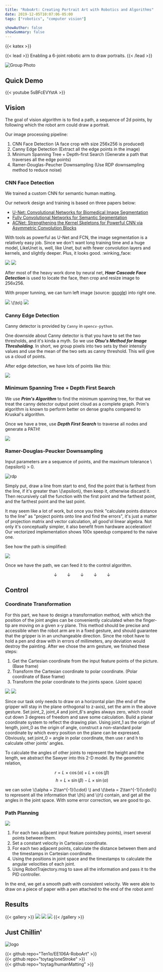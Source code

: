 ```yaml
---
title: "RoboArt: Creating Portrait Art with Robotics and Algorithms"
date: 2019-12-05T10:07:06-05:00
tags: ["robotics", "computer vision"]

showAuthor: false
showSummary: false
---
```


{{< katex >}}

{{< lead >}}
Enabling a 6-joint robotic arm to draw portraits.
{{< /lead >}}

![Group Photo](featured.jpg "Left to Right: Zhenzhong Tang (me), Teng Xu, Ganlin Zhang, Ziyuan Hu, Weijie Lyu")

## Quick Demo

{{< youtube 5sBFcEVYstA >}}

## Vision

The goal of vision algorithm is to find a path, a sequence of 2d points, by following which the robot arm could draw a portrait.

Our image processing pipeline:

1. CNN Face Detection (A face crop with size 256x256 is produced)
2. Canny Edge Detection (Extract all the edge points in the image)
3. Minimum Spanning Tree + Depth-first Search (Generate a path that traverses all the edge points)
4. Ramer-Douglas-Peucher Downsampling (Use RDP downsampling method to reduce noise)

### CNN Face Detection

We trained a custom CNN for semantic human matting.

Our network design and training is based on three papers below:
- [U-Net: Convolutional Networks for Biomedical Image Segmentation](https://www.google.com/url?q=https%3A%2F%2Farxiv.org%2Fabs%2F1505.04597&sa=D&sntz=1&usg=AOvVaw2BS8Abhu7NmMBa017Rdjnr)
- [Fully Convolutional Networks for Semantic Segmentation](https://www.google.com/url?q=https%3A%2F%2Farxiv.org%2Fabs%2F1605.06211&sa=D&sntz=1&usg=AOvVaw3O5P7d2yu1NfT9Iu9bomUi)
- [ACNet: Strengthening the Kernel Skeletons for Powerful CNN via Asymmetric Convolution Blocks](https://www.google.com/url?q=https%3A%2F%2Farxiv.org%2Fabs%2F1908.03930&sa=D&sntz=1&usg=AOvVaw2odo-mX_7lgQI0Hy2N3KiT)

With tools as powerful as U-Net and FCN, the image segmentation is a relatively easy job. Since we don't want long training time and a huge model, LikeUnet is, well, like Unet, but with fewer convolution layers and kernels, and slightly deeper. Plus, it looks good. :winking_face:

<img src="vision/likeunet.png" class="inline grid-w45" />
<img src="vision/demo.gif" class="inline grid-w50" />

After most of the heavy work done by neural net, ***Haar Cascade Face Detection*** is used to locate the face, then crop and resize image to 256x256.

With proper tunning, we can turn left image (source: [google](https://www.google.com/url?sa=i&rct=j&q=&esrc=s&source=images&cd=&ved=2ahUKEwjDtLH6r8bmAhVDuZ4KHZIEAQ0QjRx6BAgBEAQ&url=http%3A%2F%2Fgoogle.com%2Fsearch%3Ftbm%3Disch%26q%3DTom%2BHardy&psig=AOvVaw3vUDgangqeFT4B_rP0YeQb&ust=1577005104844476)) into right one.

<img src="vision/original.png" class="inline grid-w30" /> \\(\to\\) <img src="vision/step1.png" class="inline grid-w35" />

### Canny Edge Detection

Canny detector is provided by `Canny` in `opencv-python`.

One downside about Canny detector is that you have to set the two thresholds, and it's kinda a myth. So we use ***Otsu's Method for Image Thresholding***. In short, we group pixels into two sets by their intensity values and use the mean of the two sets as canny threshold. This will give us a cloud of points.

After edge detection, we have lots of points like this:

<img src="vision/step2.png" class="grid-w70" />

### Minimum Spanning Tree + Depth First Search

We use ***Prim's Algorithm*** to find the minimum spanning tree, for that we treat the canny detector output point cloud as a complete graph. Prim's algorithm is known to perform better on dense graphs compared to Kruskal's algorithm.

Once we have a tree, use ***Depth First Search*** to traverse all nodes and generate a PATH!

<img src="vision/step3.png" class="grid-w70" />

### Ramer-Douglas-Peucker Downsampling

Input parameters are a sequence of points, and the maximum tolerance \\(\epsilon\\) > 0.

![rdp](vision/rdp.gif "RDP Downsampling Illustration, source: [Wikipedia](https://en.wikipedia.org/wiki/Ramer%E2%80%93Douglas%E2%80%93Peucker_algorithm)")

Simply put, draw a line from start to end, find the point that is farthest from the line, if it's greater than \\(\epsilon\\), then keep it, otherwise discard it. Then recursively call the function with the first point and the farthest point, and the farthest point and the last point.

It may seem like a lot of work, but once you think "calculate points distance to the line" as "project points onto line and find the errors", it's just a matter of projection matrix and vector calculation, all good'ol linear algebra. Not only it's conceptually simpler, it also benefit from hardware acceleration! Our vectorized implementation shows 100x speedup compared to the naive one.

See how the path is simplified:

<img src="vision/step4.png" class="grid-w70" />

Once we have the path, we can feed it to the control algorithm.

$$	\downarrow \qquad	\downarrow \qquad	\downarrow \qquad	\downarrow \qquad	\downarrow $$

## Control

### Coordinate Transformation

For this part, we have to design a transformation method, with which the position of the joint angles can be conveniently calculated when the finger-tip are moving on a given x-y plane. This method should be precise and accessible when the robot arm are in a fixed gesture, and should guarantee that the gripper is in an unchangeable direction. Since the robot have to hold a pen and draw with in errors of millimeters, any deviation would destroy the painting. After we chose the arm gesture, we finished these steps:

1. Get the Cartesian coordinate from the input feature points of the picture. (Base frame)
2. Transform the Cartesian coordinate to polar coordinate. (Polar coordinate of Base frame)
3. Transform the polar coordinate to the joints space. (Joint space)

<img src="control/sawyer.png" class="inline grid-w45" />
<img src="control/configuration.png" class="inline grid-w55" />

Since our task only needs to draw on a horizontal plan (the end of the gripper will stay in the plane orthogonal to z-axis), set the arm in the above gesture. Set joint_2, joint_4 and joint_6's angles always zero, which could cut down 3 degrees of freedom and save some calculation. Build a planar coordinate system to reflect the drawing plan. Using joint_1 as the origin of length, joint_0 as the origin of angle, construct a non-standard polar coordinate by which every position on the plane can be expressed. Obviously, set joint_0 = angle in polar coordinate, then use r and h to calculate other joints' angles.

To calculate the angles of other joints to represent the height and the length, we abstract the Sawyer into this 2-D model. By the geometric relation,

$$ r = L \times \cos(\alpha) + L \times \cos(\beta) $$
$$ h = L \times \sin(\beta) - L \times \sin(\alpha) $$

we can solve \\(\alpha = 2\tan^{-1}(\cdot) \\) and \\(\beta = 2\tan^{-1}(\cdot)\\) to represent all the information that \\(h\\) and \\(r\\) contain, and get all the angles in the joint space. With some error correction, we are good to go.


### Path Planning

<!-- ![path](control/path.png "Path Planning") -->
<img src="control/path.png" class="grid-w50" />

1. For each two adjacent input feature points(key points), insert several points between them.
2. Set a constant velocity in Cartesian coordinate.
3. For each two adjacent points, calculate the distance between them and the timestamps in Cartesian coordinate.
4. Using the positions in joint space and the timestamps to calculate the angular velocities of each joint.
5. Using RobotTrajectory.msg to save all the information and pass it to the PID controller.

In the end, we get a smooth path with consistent velocity. We were able to draw on a piece of paper with a pen attached to the end of the robot arm!

## Results

{{< gallery >}}
  <img src="results/1.jpeg" class="grid-w33" />
  <img src="results/2.jpeg" class="grid-w33" />
  <img src="results/3.jpeg" class="grid-w33" />
{{< /gallery >}}

## Just Chillin'
![logo](logo.png "The Logo I Designed for RoboArt :grinning_face_with_sweat:")

{{< github repo="Ten1o/EE106A-RoboArt" >}}
<br>
{{< github repo="toytag/oneStroke" >}}
<br>
{{< github repo="toytag/humanMatting" >}}
